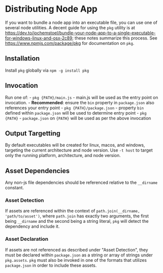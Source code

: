 # Distributing Node App
If you want to bundle a node app into an executable file, you can use one of several node utilities. A decent guide for using the `pkg` utility is at https://dev.to/jochemstoel/bundle-your-node-app-to-a-single-executable-for-windows-linux-and-osx-2c89; these notes summarize this process. See https://www.npmjs.com/package/pkg for documentation on `pkg`.

## Installation
Install `pkg` globally via `npm -g install pkg`

## Invocation
Run one of:
    - `pkg {PATH}/main.js` - main.js will be used as the entry point on invocation.
        - **Recommended**: ensure the `bin` property in `package.json` also references your entry point
    - `pkg {PATH}/package.json` - property `bin` defined within `package.json` will be used to determine entry point
    - `pkg {PATH}` - `package.json` on `{PATH}` will be used as per the above invocation

## Output Targetting
By default executables will be created for linux, macos, and windows, targeting the current architecture and node version. Use `-t host` to target only the running platform, architecture, and node version.

## Asset Dependencies
Any non-js file dependencies should be referenced relative to the `__dirname` constant.

### Asset Detection
If assets are referenced within the context of `path.join(__dirname, 'path/to/asset')`, where `path.join` has exactly two arguments, the first being `__dirname` and the second being a string literal, `pkg` will detect the dependency and include it.

### Asset Declaration
If assets are not referenced as described under "Asset Detection", they must be declared within `package.json` as a string or array of strings under `pkg.assets`. `pkg` must also be invoked in one of the formats that utilizes `package.json` in order to include these assets.
